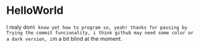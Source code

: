 # HelloWorld
I realy don`t know yet how to program so, yeah! thanks for passing by
Trying the commit funcionality, i think github may need some color or a dark version, i`m a bit blind at the moment.
